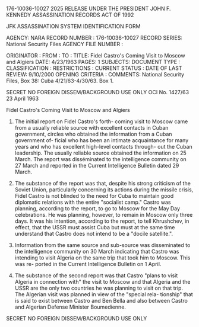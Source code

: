 176-10036-10027 2025 RELEASE UNDER THE PRESIDENT JOHN F. KENNEDY ASSASSINATION RECORDS ACT OF 1992

JFK ASSASSINATION SYSTEM
IDENTIFICATION FORM

AGENCY: NARA
RECORD NUMBER : 176-10036-10027
RECORD SERIES: National Security Files
AGENCY FILE NUMBER :

ORIGINATOR :
FROM :
TO :
TITLE: Fidel Castro's Coming Visit to Moscow and Algiers
DATE: 4/23/1963
PAGES: 1
SUBJECTS:
DOCUMENT TYPE :
CLASSIFICATION :
RESTRICTIONS :
CURRENT STATUS :
DATE OF LAST REVIEW: 9/10/2000
OPENING CRITERIA :
COMMENTS: National Security Files, Box 38: Cuba 4/21/63-4/30/63. Box 1.

SECRET
NO FOREIGN DISSEM/BACKGROUND USE ONLY
OCI No. 1427/63
23 April 1963

Fidel Castro's Coming Visit to Moscow and Algiers

1. The initial report on Fidel Castro's forth-
coming visit to Moscow came from a usually reliable
source with excellent contacts in Cuban government, circles
who obtained the information from a Cuban government of-
ficial who has been an intimate acquaintance for many
years and who has excellent high-level contacts through-
out the Cuban leadership. The usually reliable source
obtained the information on 25 March. The report was
disséminated to the intelligence community on 27 March
and reported in the Current Intelligence Bulletin dated
29 March.

2. The substance of the report was that, despite
his strong criticism of the Soviet Union, particularly
concerning its actions during the missile crisis, Fidel
Castro is not blinded to the need for Cuba to maintain
good diplomatic relations with the entire "socialist
camp." Castro was planning, according to the report,
to go to Moscow for the May Day celebrations. He was
planning, however, to remain in Moscow only three days.
It was his intention, according to the report, to tell
Khrushchev, in effect, that the USSR must assist Cuba
but must at the same time understand that Castro does not
intend to be a "docile satellite.".

3. Information from the same source and sub-source
was disseminated to the intelligence community on 30
March indicating that Castro was intending to visit Algeria
on the same trip that took him to Moscow. This was re-
ported in the Current Intelligence Bulletin on 1 April.

4. The substance of the second report was that
Castro "plans to visit Algeria in connection with" the
visit to Moscow and that Algeria and the USSR are the only
two countries he was planning to visit on that trip. The
Algerian visit was planned in view of the "special rela-
tionship" that is said to exist between Castro and Ben
Bella and also between Castro and Algerian Defense Minister
Boumedienne.

SECRET
NO FOREIGN DISSEM/BACKGROUND USE ONLY
